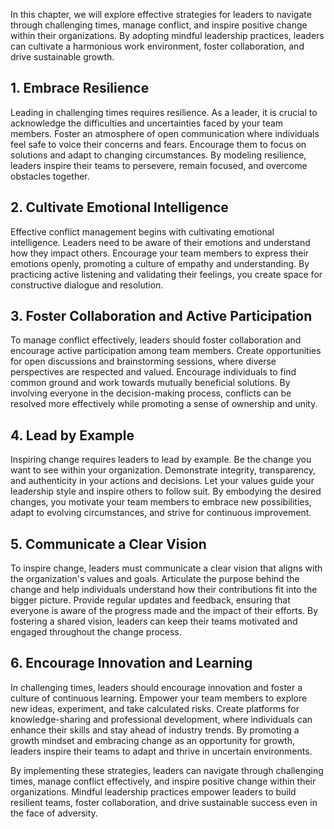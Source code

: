 
In this chapter, we will explore effective strategies for leaders to navigate through challenging times, manage conflict, and inspire positive change within their organizations. By adopting mindful leadership practices, leaders can cultivate a harmonious work environment, foster collaboration, and drive sustainable growth.

## 1\. Embrace Resilience

Leading in challenging times requires resilience. As a leader, it is crucial to acknowledge the difficulties and uncertainties faced by your team members. Foster an atmosphere of open communication where individuals feel safe to voice their concerns and fears. Encourage them to focus on solutions and adapt to changing circumstances. By modeling resilience, leaders inspire their teams to persevere, remain focused, and overcome obstacles together.

## 2\. Cultivate Emotional Intelligence

Effective conflict management begins with cultivating emotional intelligence. Leaders need to be aware of their emotions and understand how they impact others. Encourage your team members to express their emotions openly, promoting a culture of empathy and understanding. By practicing active listening and validating their feelings, you create space for constructive dialogue and resolution.

## 3\. Foster Collaboration and Active Participation

To manage conflict effectively, leaders should foster collaboration and encourage active participation among team members. Create opportunities for open discussions and brainstorming sessions, where diverse perspectives are respected and valued. Encourage individuals to find common ground and work towards mutually beneficial solutions. By involving everyone in the decision-making process, conflicts can be resolved more effectively while promoting a sense of ownership and unity.

## 4\. Lead by Example

Inspiring change requires leaders to lead by example. Be the change you want to see within your organization. Demonstrate integrity, transparency, and authenticity in your actions and decisions. Let your values guide your leadership style and inspire others to follow suit. By embodying the desired changes, you motivate your team members to embrace new possibilities, adapt to evolving circumstances, and strive for continuous improvement.

## 5\. Communicate a Clear Vision

To inspire change, leaders must communicate a clear vision that aligns with the organization's values and goals. Articulate the purpose behind the change and help individuals understand how their contributions fit into the bigger picture. Provide regular updates and feedback, ensuring that everyone is aware of the progress made and the impact of their efforts. By fostering a shared vision, leaders can keep their teams motivated and engaged throughout the change process.

## 6\. Encourage Innovation and Learning

In challenging times, leaders should encourage innovation and foster a culture of continuous learning. Empower your team members to explore new ideas, experiment, and take calculated risks. Create platforms for knowledge-sharing and professional development, where individuals can enhance their skills and stay ahead of industry trends. By promoting a growth mindset and embracing change as an opportunity for growth, leaders inspire their teams to adapt and thrive in uncertain environments.

By implementing these strategies, leaders can navigate through challenging times, manage conflict effectively, and inspire positive change within their organizations. Mindful leadership practices empower leaders to build resilient teams, foster collaboration, and drive sustainable success even in the face of adversity.
